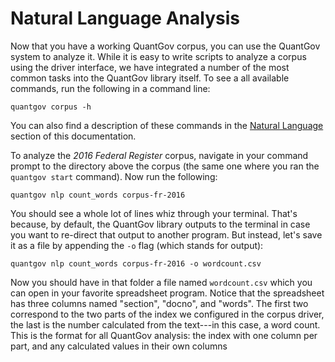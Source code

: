 # Natural Language Analysis

Now that you have a working QuantGov corpus, you can use the QuantGov
system to analyze it. While it is easy to write scripts to analyze a
corpus using the driver interface, we have integrated a number of the
most common tasks into the QuantGov library itself. To see a all
available commands, run the following in a command line:

``` {.bash}
quantgov corpus -h
```

You can also find a description of these commands in the [Natural
Language](../nlp.markdown) section of this documentation.

To analyze the *2016 Federal Register* corpus, navigate in your command
prompt to the directory above the corpus (the same one where you ran the
`quantgov start` command). Now run the following:

``` {.bash}
quantgov nlp count_words corpus-fr-2016
```

You should see a whole lot of lines whiz through your terminal. That's
because, by default, the QuantGov library outputs to the terminal in
case you want to re-direct that output to another program. But instead,
let's save it as a file by appending the `-o` flag (which stands for
output):

``` {.bash}
quantgov nlp count_words corpus-fr-2016 -o wordcount.csv
```

Now you should have in that folder a file named `wordcount.csv` which
you can open in your favorite spreadsheet program. Notice that the
spreadsheet has three columns named "section", "docno", and "words". The
first two correspond to the two parts of the index we configured in the
corpus driver, the last is the number calculated from the text---in this
case, a word count. This is the format for all QuantGov analysis: the
index with one column per part, and any calculated values in their own
columns
